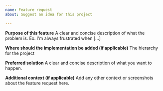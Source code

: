 ```yaml
---
name: Feature request
about: Suggest an idea for this project

---
```


**Purpose of this feature**
A clear and concise description of what the problem is. Ex. I'm always frustrated when [...]

**Where should the implementation be added (if applicable)**
The hierarchy for the project

**Preferred solution**
A clear and concise description of what you want to happen.

**Additional context (if applicable)**
Add any other context or screenshots about the feature request here.
